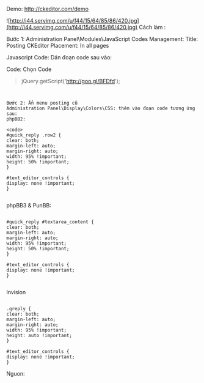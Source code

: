 Demo: http://ckeditor.com/demo

![http://i44.servimg.com/u/f44/15/64/85/86/420.jpg](http://i44.servimg.com/u/f44/15/64/85/86/420.jpg)
Cách làm :

Bước 1:
Administration Panel\Modules\JavaScript Codes Management:
Title: Posting CKEditor
Placement: In all pages

Javascript Code: Dán đoạn code sau vào:

Code: Chọn Code
> jQuery.getScript('http://goo.gl/BFDfd');

```


Bước 2: Ẩn menu posting cũ
Administration Panel\Display\Colors\CSS: thêm vào đoạn code tương ứng sau:
phpBB2:

<code>
#quick_reply .row2 {
clear: both;
margin-left: auto;
margin-right: auto;
width: 95% !important;
height: 50% !important;
}

#text_editor_controls {
display: none !important;
}


```
phpBB3 & PunBB:

```

#quick_reply #textarea_content {
clear: both;
margin-left: auto;
margin-right: auto;
width: 95% !important;
height: 50% !important;
}

#text_editor_controls {
display: none !important;
}


```
Invision

```

.qreply {
clear: both;
margin-left: auto;
margin-right: auto;
width: 95% !important;
height: auto !important;
}

#text_editor_controls {
display: none !important;
}

```
Nguon: